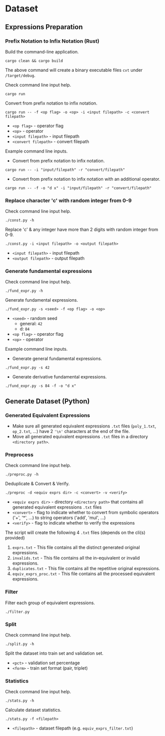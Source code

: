 # Dataset

## Expressions Preparation

### Prefix Notation to Infix Notation (Rust)
Build the command-line application.
```
cargo clean && cargo build
```
The above command will create a binary executable files `cvt` under `/target/debug`.

Check command line input help.
```
cargo run
```
Convert from prefix notation to infix notation.
```
cargo run -- -f <op flag> -o <op> -i <input filepath> -c <convert filepath>
```
- `<op flag>` - operator flag
- `<op>` - operator
- `<input filepath>` - input filepath
- `<convert filepath>` - convert filepath

Example command line inputs.
- Convert from prefix notation to infix notation.
```
cargo run -- -i "input/filepath" -r "convert/filepath"
```
- Convert from prefix notation to infix notation with an additional operator.
```
cargo run -- -f -o "d x" -i "input/filepath" -r "convert/filepath"
```

### Replace character 'c' with random integer from 0-9
Check command line input help.
```
./const.py -h
```
Replace 'c' & any integer have more than 2 digits with random integer from 0-9.
```
./const.py -i <input filepath> -o <output filepath>
```
- `<input filepath>` - input filepath
- `<output filepath>` - output filepath

### Generate fundamental expressions
Check command line input help.
```
./fund_expr.py -h
```
Generate fundamental expressions.
```
./fund_expr.py -s <seed> -f <op flag> -o <op>
```
- `<seed>` - random seed
  - general: `42`
  - d: `84`
- `<op flag>` - operator flag
- `<op>` - operator

Example command line inputs.
- Generate general fundamental expressions.
```
./fund_expr.py -s 42
```
- Generate derivative fundamental expressions.
```
./fund_expr.py -s 84 -f -o "d x"
```

## Generate Dataset (Python)

### Generated Equivalent Expressions
- Make sure all generated equivalent expressions `.txt` files 
(`poly_1.txt`, `op_2.txt`, ...) have 2 `'\n'` characters at the end of the file.
- Move all generated equivalent expressions `.txt` files in a directory 
`<directory path>`.

### Preprocess
Check command line input help.
```
./preproc.py -h
```
Deduplicate & Convert & Verify.
```
./preproc -d <equiv exprs dir> -c <convert> -v <verify>
```
- `<equiv exprs dir>` - directory `<directory path>` that contains all generated 
equivalent expressions `.txt` files
- `<convert>` - flag to indicate whether to convert from symbolic operators 
('+', '*', ...) to string operators ('add', 'mul', ...)
- `<verify>` - flag to indicate whether to verify the expressions

The script will create the following 4 `.txt` files
(depends on the cli(s) provided)
1. `exprs.txt` - This file contains all the distinct generated original 
expressions.
2. `invalids.txt` - This file contains all the in-equivalent or invalid 
expressions.
3. `duplicates.txt` - This file contains all the repetitive original expressions.
4. `equiv_exprs_proc.txt` - This file contains all the processed equivalent 
expressions.

### Filter
Filter each group of equivalent expressions.
```
./filter.py
```

### Split
Check command line input help.
```
./split.py -h
```
Split the dataset into train set and validation set.
- `<pct>` - validation set percentage
- `<form>` - train set format (pair, triplet)

### Statistics
Check command line input help.
```
./stats.py -h
```
Calculate dataset statistics.
```
./stats.py -f <filepath>
```
- `<filepath>` - dataset filepath (e.g. `equiv_exprs_filter.txt`)
